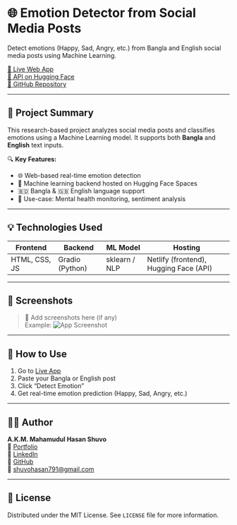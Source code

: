 # 🌐 Emotion Detector from Social Media Posts

Detect emotions (Happy, Sad, Angry, etc.) from Bangla and English social media posts using Machine Learning.

[🚀 Live Web App](https://emotion-detector-shuvo.netlify.app)  
[🧠 API on Hugging Face](https://huggingface.co/spaces/shuvo100/emotion-detector-api)  
[📁 GitHub Repository](https://github.com/ShuvoTechArchitect/emotion-detector)

---

## 🧠 Project Summary

This research-based project analyzes social media posts and classifies emotions using a Machine Learning model. It supports both **Bangla** and **English** text inputs.

🔍 **Key Features:**
- 🌐 Web-based real-time emotion detection
- 🧠 Machine learning backend hosted on Hugging Face Spaces
- 🇧🇩 Bangla & 🇬🇧 English language support
- 🎯 Use-case: Mental health monitoring, sentiment analysis

---

## 💡 Technologies Used

| Frontend | Backend | ML Model | Hosting |
|----------|---------|----------|---------|
| HTML, CSS, JS | Gradio (Python) | sklearn / NLP | Netlify (frontend), Hugging Face (API) |

---

## 📸 Screenshots

> 📌 Add screenshots here (if any)  
> Example:
> ![App Screenshot](https://emotion-detector-shuvo.netlify.app/screenshot.png)

---

## 🚀 How to Use

1. Go to [Live App](https://emotion-detector-shuvo.netlify.app)
2. Paste your Bangla or English post
3. Click “Detect Emotion”
4. Get real-time emotion prediction (Happy, Sad, Angry, etc.)

---

## 👨‍💻 Author

**A.K.M. Mahamudul Hasan Shuvo**  
🔗 [Portfolio](https://shuvotecharchitect.netlify.app/)  
🔗 [LinkedIn](https://www.linkedin.com/in/shuvotecharchitect)  
🔗 [GitHub](https://github.com/ShuvoTechArchitect)  
📧 shuvohasan791@gmail.com

---

## 📜 License

Distributed under the MIT License. See `LICENSE` file for more information.
